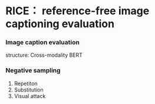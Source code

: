 # RICE： reference-free image captioning evaluation

### Image caption evaluation 

structure: Cross-modality BERT 

### Negative sampling

1. Repetiton 
2. Substitution 
3. Visual attack 


